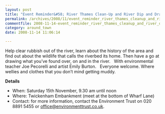 ```yaml
---
layout: post
title: "Event Reminder&#58; River Thames Clean-Up and River Dip and Draw"
permalink: /archives/2008/11/event_reminder_river_thames_cleanup_and_river_dip.html
commentfile: 2008-11-14-event_reminder_river_thames_cleanup_and_river_dip
category: around_town
date: 2008-11-14 11:06:14

---
```


Help clear rubbish out of the river, learn about the history of the area and find out about the wildlife that calls the riverbed its home. Then have a go at drawing what you’ve found over, on and in the river.
 
With environmental teacher Joe Pecorelli and artist Emily Burton.
 
Everyone welcome. Where wellies and clothes that you don’t mind getting muddy.

**Details**

-   When: Saturday 15th November, 9.30 am until noon
-   Where: Twickenham Embankment (meet at the bottom of Wharf Lane)
-   Contact: for more information, contact the Environment Trust on 020 8891 5455 or <office@environmenttrust.co.uk>.
